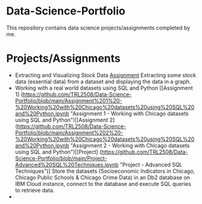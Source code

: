 # Data-Science-Portfolio
This repository contains data science projects/assignments completed by me.

# Projects/Assignments
* Extracting and Visualizing Stock Data [Assignment](https://github.com/TRL2508/Data-Science-Portfolio/blob/main/Assignment%20-%20Extracting%20and%20Visualizing%20Stock%20Data.ipynb "Assignment - Extracting and Visualizing Stock Data")
      Extracting some stock data (essential data) from a dataset and displaying the data in a graph.
* Working with a real world datasets using SQL and Python [[Assignment 1] (https://github.com/TRL2508/Data-Science-Portfolio/blob/main/Assignment%201%20-%20Working%20with%20Chicago%20datasets%20using%20SQL%20and%20Python.ipynb "Assignment 1 - Working with Chicago datasets using SQL and Python")|[Assignment 2] (https://github.com/TRL2508/Data-Science-Portfolio/blob/main/Assignment%202%20-%20Working%20with%20Chicago%20datasets%20using%20SQL%20and%20Python.ipynb "Assignment 2 - Working with Chicago datasets using SQL and Python")|[Project] (https://github.com/TRL2508/Data-Science-Portfolio/blob/main/Project-Advanced%20SQL%20Techniques.ipynb "Project - Advanced SQL Techniques")]
      Store the datasets (Socioeconomic Indicators in Chicago, Chicago Public Schools & Chicago Crime Data) in an Db2 database on IBM Cloud instance, connect to the database and execute SQL queries to retrieve data.
* 
